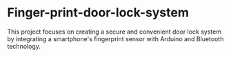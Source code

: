 # Finger-print-door-lock-system
This project focuses on creating a secure and convenient door lock system by integrating a smartphone's fingerprint sensor with Arduino and Bluetooth technology. 
